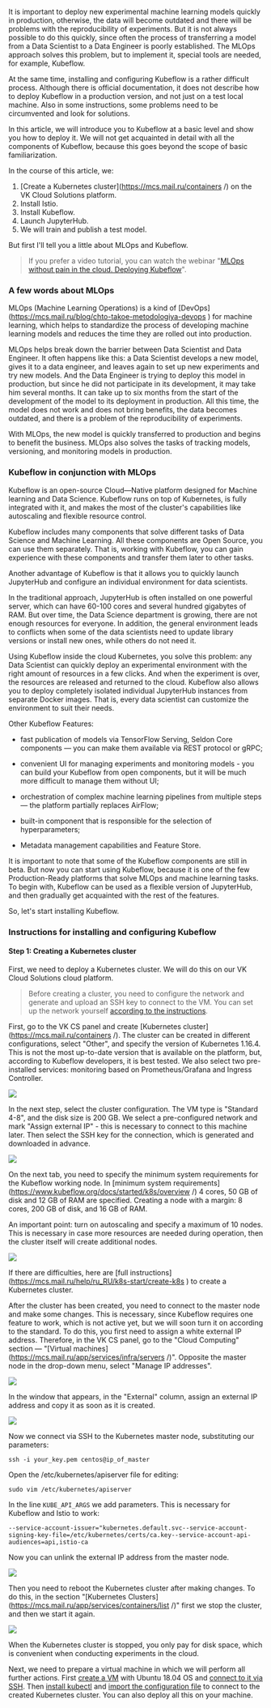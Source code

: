 It is important to deploy new experimental machine learning models quickly in production, otherwise, the data will become outdated and there will be problems with the reproducibility of experiments. But it is not always possible to do this quickly, since often the process of transferring a model from a Data Scientist to a Data Engineer is poorly established. The MLOps approach solves this problem, but to implement it, special tools are needed, for example, Kubeflow.

At the same time, installing and configuring Kubeflow is a rather difficult process. Although there is official documentation, it does not describe how to deploy Kubeflow in a production version, and not just on a test local machine. Also in some instructions, some problems need to be circumvented and look for solutions.

In this article, we will introduce you to Kubeflow at a basic level and show you how to deploy it. We will not get acquainted in detail with all the components of Kubeflow, because this goes beyond the scope of basic familiarization.

In the course of this article, we:

1. [Create a Kubernetes cluster](https://mcs.mail.ru/containers /) on the VK Cloud Solutions platform.
2. Install Istio.
3. Install Kubeflow.
4. Launch JupyterHub.
5. We will train and publish a test model.

But first I'll tell you a little about MLOps and Kubeflow.

> If you prefer a video tutorial, you can watch the webinar "[MLOps without pain in the cloud. Deploying Kubeflow](https://youtu.be/fZ-g2TjhhGE )".

### A few words about MLOps

MLOps (Machine Learning Operations) is a kind of [DevOps] (https://mcs.mail.ru/blog/chto-takoe-metodologiya-devops ) for machine learning, which helps to standardize the process of developing machine learning models and reduces the time they are rolled out into production.

MLOps helps break down the barrier between Data Scientist and Data Engineer. It often happens like this: a Data Scientist develops a new model, gives it to a data engineer, and leaves again to set up new experiments and try new models. And the Data Engineer is trying to deploy this model in production, but since he did not participate in its development, it may take him several months. It can take up to six months from the start of the development of the model to its deployment in production. All this time, the model does not work and does not bring benefits, the data becomes outdated, and there is a problem of the reproducibility of experiments.

With MLOps, the new model is quickly transferred to production and begins to benefit the business. MLOps also solves the tasks of tracking models, versioning, and monitoring models in production.

### Kubeflow in conjunction with MLOps

Kubeflow is an open-source Cloud—Native platform designed for Machine learning and Data Science. Kubeflow runs on top of Kubernetes, is fully integrated with it, and makes the most of the cluster's capabilities like autoscaling and flexible resource control.

Kubeflow includes many components that solve different tasks of Data Science and Machine Learning. All these components are Open Source, you can use them separately. That is, working with Kubeflow, you can gain experience with these components and transfer them later to other tasks.

Another advantage of Kubeflow is that it allows you to quickly launch JupyterHub and configure an individual environment for data scientists.

In the traditional approach, JupyterHub is often installed on one powerful server, which can have 60-100 cores and several hundred gigabytes of RAM. But over time, the Data Science department is growing, there are not enough resources for everyone. In addition, the general environment leads to conflicts when some of the data scientists need to update library versions or install new ones, while others do not need it.

Using Kubeflow inside the cloud Kubernetes, you solve this problem: any Data Scientist can quickly deploy an experimental environment with the right amount of resources in a few clicks. And when the experiment is over, the resources are released and returned to the cloud. Kubeflow also allows you to deploy completely isolated individual JupyterHub instances from separate Docker images. That is, every data scientist can customize the environment to suit their needs.

Other Kubeflow Features:

* fast publication of models via TensorFlow Serving, Seldon Core components — you can make them available via REST protocol or gRPC;
* convenient UI for managing experiments and monitoring models - you can build your Kubeflow from open components, but it will be much more difficult to manage them without UI;
    
* orchestration of complex machine learning pipelines from multiple steps — the platform partially replaces AirFlow;
    
* built-in component that is responsible for the selection of hyperparameters;
    
* Metadata management capabilities and Feature Store.
    

It is important to note that some of the Kubeflow components are still in beta. But now you can start using Kubeflow, because it is one of the few Production-Ready platforms that solve MLOps and machine learning tasks. To begin with, Kubeflow can be used as a flexible version of JupyterHub, and then gradually get acquainted with the rest of the features.

So, let's start installing Kubeflow.

### Instructions for installing and configuring Kubeflow

#### Step 1: Creating a Kubernetes cluster

First, we need to deploy a Kubernetes cluster. We will do this on our VK Cloud Solutions cloud platform.

> Before creating a cluster, you need to configure the network and generate and upload an SSH key to connect to the VM. You can set up the network yourself [according to the instructions](https://mcs.mail.ru/help/ru_RU/networks/create-net#section-0 ).

First, go to the VK CS panel and create [Kubernetes cluster](https://mcs.mail.ru/containers /). The cluster can be created in different configurations, select "Other", and specify the version of Kubernetes 1.16.4. This is not the most up-to-date version that is available on the platform, but, according to Kubeflow developers, it is best tested. We also select two pre-installed services: monitoring based on Prometheus/Grafana and Ingress Controller.

![](./assets/helpjuice_production-2fuploads-2fupload-2fimage-2f7055-2fdirect-2f1617879700216-1617879700216.png)

In the next step, select the cluster configuration. The VM type is "Standard 4-8", and the disk size is 200 GB. We select a pre-configured network and mark "Assign external IP" - this is necessary to connect to this machine later. Then select the SSH key for the connection, which is generated and downloaded in advance.

![](./assets/helpjuice_production-2fuploads-2fupload-2fimage-2f7055-2fdirect-2f1617879699650-1617879699650.png)

On the next tab, you need to specify the minimum system requirements for the Kubeflow working node. In [minimum system requirements](https://www.kubeflow.org/docs/started/k8s/overview /) 4 cores, 50 GB of disk and 12 GB of RAM are specified. Creating a node with a margin: 8 cores, 200 GB of disk, and 16 GB of RAM.

An important point: turn on autoscaling and specify a maximum of 10 nodes. This is necessary in case more resources are needed during operation, then the cluster itself will create additional nodes.

![](./assets/helpjuice_production-2fuploads-2fupload-2fimage-2f7055-2fdirect-2f1617879697266-1617879697266.png)

If there are difficulties, here are [full instructions] (https://mcs.mail.ru/help/ru_RU/k8s-start/create-k8s ) to create a Kubernetes cluster.

After the cluster has been created, you need to connect to the master node and make some changes. This is necessary, since Kubeflow requires one feature to work, which is not active yet, but we will soon turn it on according to the standard. To do this, you first need to assign a white external IP address. Therefore, in the VK CS panel, go to the "Cloud Computing" section — "[Virtual machines](https://mcs.mail.ru/app/services/infra/servers /)". Opposite the master node in the drop-down menu, select "Manage IP addresses".

![](./assets/helpjuice_production-2fuploads-2fupload-2fimage-2f7055-2fdirect-2f1617879700316-1617879700316.png)

In the window that appears, in the "External" column, assign an external IP address and copy it as soon as it is created.

![](./assets/helpjuice_production-2fuploads-2fupload-2fimage-2f7055-2fdirect-2f1617879697606-1617879697606.png)

Now we connect via SSH to the Kubernetes master node, substituting our parameters:

```
ssh -i your_key.pem centos@ip_of_master
```

Open the /etc/kubernetes/apiserver file for editing:

```
sudo vim /etc/kubernetes/apiserver
```

In the line `KUBE_API_ARGS` we add parameters. This is necessary for Kubeflow and Istio to work:

```
--service-account-issuer="kubernetes.default.svc--service-account-signing-key-file=/etc/kubernetes/certs/ca.key--service-account-api-audiences=api,istio-ca
```

Now you can unlink the external IP address from the master node.

![](./assets/helpjuice_production-2fuploads-2fupload-2fimage-2f7055-2fdirect-2f1617879703305-1617879703305.png)

Then you need to reboot the Kubernetes cluster after making changes. To do this, in the section "[Kubernetes Clusters](https://mcs.mail.ru/app/services/containers/list /)" first we stop the cluster, and then we start it again.

![](./assets/helpjuice_production-2fuploads-2fupload-2fimage-2f7055-2fdirect-2f1617879697380-1617879697380.png)

When the Kubernetes cluster is stopped, you only pay for disk space, which is convenient when conducting experiments in the cloud.

Next, we need to prepare a virtual machine in which we will perform all further actions. First [create a VM](https://mcs.mail.ru/help/ru_RU/create-vm/vm-quick-create ) with Ubuntu 18.04 OS and [connect to it via SSH](https://mcs.mail.ru/help/ru_RU/vm-connect/vm-connect-nix ). Then [install kubectl](https://mcs.mail.ru/help/ru_RU/k8s-start/connect-k8s#section-2 ) and [import the configuration file](https://mcs.mail.ru/help/ru_RU/k8s-start/connect-k8s#section-9 ) to connect to the created Kubernetes cluster. You can also deploy all this on your machine.

